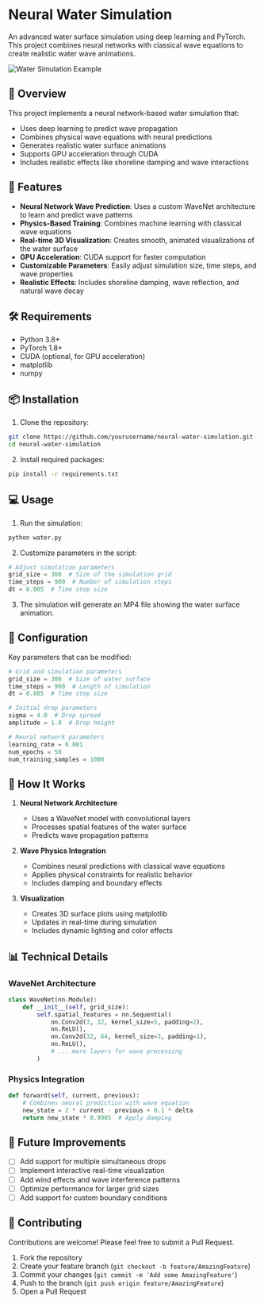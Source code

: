 # Neural Water Simulation

An advanced water surface simulation using deep learning and PyTorch. This project combines neural networks with classical wave equations to create realistic water wave animations.

![Water Simulation Example](demo.gif)

## 🌊 Overview

This project implements a neural network-based water simulation that:
- Uses deep learning to predict wave propagation
- Combines physical wave equations with neural predictions
- Generates realistic water surface animations
- Supports GPU acceleration through CUDA
- Includes realistic effects like shoreline damping and wave interactions

## 🚀 Features

- **Neural Network Wave Prediction**: Uses a custom WaveNet architecture to learn and predict wave patterns
- **Physics-Based Training**: Combines machine learning with classical wave equations
- **Real-time 3D Visualization**: Creates smooth, animated visualizations of the water surface
- **GPU Acceleration**: CUDA support for faster computation
- **Customizable Parameters**: Easily adjust simulation size, time steps, and wave properties
- **Realistic Effects**: Includes shoreline damping, wave reflection, and natural wave decay

## 🛠️ Requirements

- Python 3.8+
- PyTorch 1.8+
- CUDA (optional, for GPU acceleration)
- matplotlib
- numpy

## 📦 Installation

1. Clone the repository:
```bash
git clone https://github.com/yourusername/neural-water-simulation.git
cd neural-water-simulation
```

2. Install required packages:
```bash
pip install -r requirements.txt
```

## 💻 Usage

1. Run the simulation:
```bash
python water.py
```

2. Customize parameters in the script:
```python
# Adjust simulation parameters
grid_size = 300  # Size of the simulation grid
time_steps = 900  # Number of simulation steps
dt = 0.005  # Time step size
```

3. The simulation will generate an MP4 file showing the water surface animation.

## 🔧 Configuration

Key parameters that can be modified:

```python
# Grid and simulation parameters
grid_size = 300  # Size of water surface
time_steps = 900  # Length of simulation
dt = 0.005  # Time step size

# Initial drop parameters
sigma = 4.0  # Drop spread
amplitude = 1.0  # Drop height

# Neural network parameters
learning_rate = 0.001
num_epochs = 50
num_training_samples = 1000
```

## 🧪 How It Works

1. **Neural Network Architecture**
   - Uses a WaveNet model with convolutional layers
   - Processes spatial features of the water surface
   - Predicts wave propagation patterns

2. **Wave Physics Integration**
   - Combines neural predictions with classical wave equations
   - Applies physical constraints for realistic behavior
   - Includes damping and boundary effects

3. **Visualization**
   - Creates 3D surface plots using matplotlib
   - Updates in real-time during simulation
   - Includes dynamic lighting and color effects

## 📊 Technical Details

### WaveNet Architecture
```python
class WaveNet(nn.Module):
    def __init__(self, grid_size):
        self.spatial_features = nn.Sequential(
            nn.Conv2d(3, 32, kernel_size=5, padding=2),
            nn.ReLU(),
            nn.Conv2d(32, 64, kernel_size=3, padding=1),
            nn.ReLU(),
            # ... more layers for wave processing
        )
```

### Physics Integration
```python
def forward(self, current, previous):
    # Combines neural prediction with wave equation
    new_state = 2 * current - previous + 0.1 * delta
    return new_state * 0.9905  # Apply damping
```

## 🎯 Future Improvements

- [ ] Add support for multiple simultaneous drops
- [ ] Implement interactive real-time visualization
- [ ] Add wind effects and wave interference patterns
- [ ] Optimize performance for larger grid sizes
- [ ] Add support for custom boundary conditions

## 🤝 Contributing

Contributions are welcome! Please feel free to submit a Pull Request.

1. Fork the repository
2. Create your feature branch (`git checkout -b feature/AmazingFeature`)
3. Commit your changes (`git commit -m 'Add some AmazingFeature'`)
4. Push to the branch (`git push origin feature/AmazingFeature`)
5. Open a Pull Request
